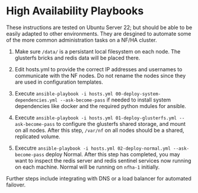 
High Availability Playbooks
===========================

These instructions are tested on Ubuntu Server 22; but should be able
to be easily adapted to other environments.  They are desgined to
automate some of the more common administration tasks on a NF/HA
cluster.

1. Make sure `/data/` is a persistant local filesystem on each node.  The
   glusterfs bricks and redis data will be placed there.

2. Edit hosts.yml to provide the correct IP addresses and usernames to
   communicate with the NF nodes.  Do not rename the nodes since they
   are used in configuration templates.

3. Execute `ansible-playbook -i hosts.yml 00-deploy-system-dependencies.yml --ask-become-pass`
   if needed to install system dependencies like docker and the required
   python mdules for ansible.

5. Execute `ansible-playbook -i hosts.yml 01-deploy-glusterfs.yml
   --ask-become-pass` to configure the glusterfs shared storage, and  mount
   on all nodes.  After this step, `/var/nf` on all nodes should be a shared, replicated volume.

6. Executre `ansible-playbook -i hosts.yml 02-deploy-normal.yml --ask-become-pass`
   deploy Normal.  After this step
   has completed, you may want to inspect the redis server and redis
   sentinel services now running on each machine.  Normal will be running on `nfha-1` initially.


Further steps include integrating with DNS or a load balancer for automated failover.
